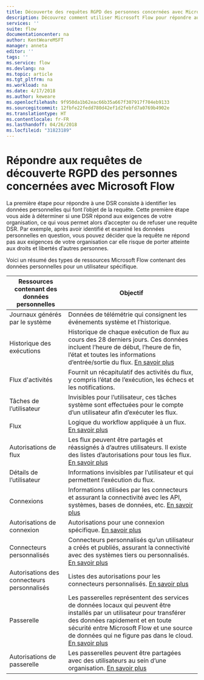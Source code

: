 ```yaml
---
title: Découverte des requêtes RGPD des personnes concernées avec Microsoft Flow | Microsoft Docs
description: Découvrez comment utiliser Microsoft Flow pour répondre aux requêtes de découverte RGPD des personnes concernées.
services: ''
suite: flow
documentationcenter: na
author: KentWeareMSFT
manager: anneta
editor: ''
tags: ''
ms.service: flow
ms.devlang: na
ms.topic: article
ms.tgt_pltfrm: na
ms.workload: na
ms.date: 4/17/2018
ms.author: keweare
ms.openlocfilehash: 9f950da1b62eac66b35a667f307917f704eb9133
ms.sourcegitcommit: 12fbfe22fedd780d42ef1d2febfd7a0769b4902e
ms.translationtype: HT
ms.contentlocale: fr-FR
ms.lasthandoff: 04/26/2018
ms.locfileid: "31823189"
---
```

# <a name="responding-to-gdpr-data-subject-discovery-requests-for-microsoft-flow"></a>Répondre aux requêtes de découverte RGPD des personnes concernées avec Microsoft Flow

La première étape pour répondre à une DSR consiste à identifier les données personnelles qui font l’objet de la requête. Cette première étape vous aide à déterminer si une DSR répond aux exigences de votre organisation, ce qui vous permet alors d’accepter ou de refuser une requête DSR. Par exemple, après avoir identifié et examiné les données personnelles en question, vous pouvez décider que la requête ne répond pas aux exigences de votre organisation car elle risque de porter atteinte aux droits et libertés d’autres personnes.

Voici un résumé des types de ressources Microsoft Flow contenant des données personnelles pour un utilisateur spécifique.

|**Ressources contenant des données personnelles**|**Objectif**|
|-----|-----|
|Journaux générés par le système|Données de télémétrie qui consignent les événements système et l’historique.|
|Historique des exécutions|Historique de chaque exécution de flux au cours des 28 derniers jours. Ces données incluent l’heure de début, l’heure de fin, l’état et toutes les informations d’entrée/sortie du flux. [En savoir plus](https://flow.microsoft.com/blog/download-history-recurrence/)|
|Flux d'activités| Fournit un récapitulatif des activités du flux, y compris l’état de l’exécution, les échecs et les notifications.|
|Tâches de l’utilisateur|Invisibles pour l’utilisateur, ces tâches système sont effectuées pour le compte d’un utilisateur afin d’exécuter les flux.|
|Flux|Logique du workflow appliquée à un flux. [En savoir plus](https://docs.microsoft.com/flow/get-started-logic-flow)|
|Autorisations de flux|Les flux peuvent être partagés et réassignés à d’autres utilisateurs. Il existe des listes d’autorisations pour tous les flux. [En savoir plus](https://docs.microsoft.com/flow/frequently-asked-questions#can-i-share-the-flows-i-create)|
|Détails de l’utilisateur|Informations invisibles par l’utilisateur et qui permettent l’exécution du flux.|
|Connexions|Informations utilisées par les connecteurs et assurant la connectivité avec les API, systèmes, bases de données, etc. [En savoir plus](https://docs.microsoft.com/flow/add-manage-connections)|
|Autorisations de connexion|Autorisations pour une connexion spécifique. [En savoir plus](https://docs.microsoft.com/flow/add-manage-connections)|
|Connecteurs personnalisés|Connecteurs personnalisés qu’un utilisateur a créés et publiés, assurant la connectivité avec des systèmes tiers ou personnalisés. [En savoir plus](https://docs.microsoft.com/connectors/custom-connectors/)|
|Autorisations des connecteurs personnalisés|Listes des autorisations pour les connecteurs personnalisés. [En savoir plus](https://docs.microsoft.com/connectors/custom-connectors/share)|
|Passerelle|Les passerelles représentent des services de données locaux qui peuvent être installés par un utilisateur pour transférer des données rapidement et en toute sécurité entre Microsoft Flow et une source de données qui ne figure pas dans le cloud. [En savoir plus](https://docs.microsoft.com/flow/gateway-manage)|
|Autorisations de passerelle|Les passerelles peuvent être partagées avec des utilisateurs au sein d’une organisation. [En savoir plus](https://go.microsoft.com/fwlink/?linkid=872249)|
